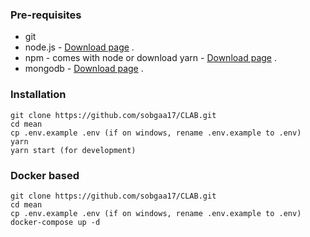 ### Pre-requisites

- git
- node.js - [Download page](https://nodejs.org/en/download/) .
- npm - comes with node or download yarn - [Download page](https://yarnpkg.com/lang/en/docs/install) .
- mongodb - [Download page](https://www.mongodb.com/download-center/community) .

### Installation

```
git clone https://github.com/sobgaa17/CLAB.git
cd mean
cp .env.example .env (if on windows, rename .env.example to .env)
yarn
yarn start (for development)
```

### Docker based

```
git clone https://github.com/sobgaa17/CLAB.git
cd mean
cp .env.example .env (if on windows, rename .env.example to .env)
docker-compose up -d
```
